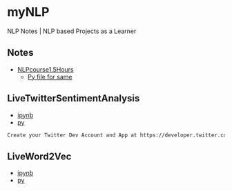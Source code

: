 # myNLP
NLP Notes | NLP based Projects as a Learner

## Notes

- [NLPcourse1.5Hours](/NLP1.5hoursCourse/nlpcourse1-5hours.ipynb)
  - [Py file for same](https://github.com/1UC1F3R616/myNLP/blob/master/NLP1.5hoursCourse/nlpcourse1_5hours.py)
 
## LiveTwitterSentimentAnalysis
- [ipynb](/LiveTwitterSentimentAnalysis/livetwittersentimentanalysis.ipynb)
- [py](LiveTwitterSentimentAnalysis/livetwittersentimentanalysis.py)
```txt
Create your Twitter Dev Account and App at https://developer.twitter.com/en/apps
```

## LiveWord2Vec
- [ipynb](/LiveWord2Vec/liveword2vec.ipynb)
- [py](/LiveWord2Vec/liveword2vec.py)
